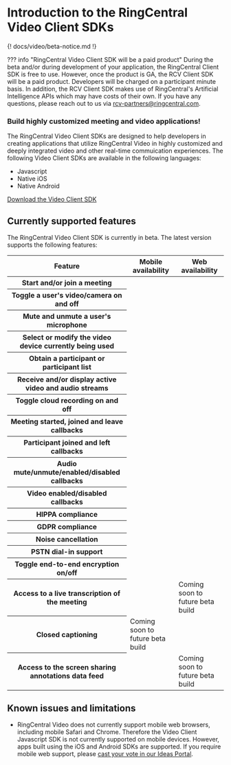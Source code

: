 # Introduction to the RingCentral Video Client SDKs

{! docs/video/beta-notice.md !}

??? info "RingCentral Video Client SDK will be a paid product"
    During the beta and/or during development of your application, the RingCentral Client SDK is free to use. However, once the product is GA, the RCV Client SDK will be a paid product. Developers will be charged on a participant minute basis. In addition, the RCV Client SDK makes use of RingCentral's Artificial Intelligence APIs which may have costs of their own. If you have any questions, please reach out to us via [rcv-partners@ringcentral.com](mailto:rcv-partners@ringcentral.com). 
	
<div class="jumbotron pt-1">
  <h3 class="h3 display-5">Build highly customized meeting and video applications!</h3>
  <p class="lead">The RingCentral Video Client SDKs are designed to help developers in creating applications that utilize RingCentral Video in highly customized and deeply integrated video and other real-time commuication experiences. The following Video Client SDKs are available in the following languages:</p>
  <ul>
  <li>Javascript</li>
  <li>Native iOS</li>
  <li>Native Android</li>
  </ul>
  <a href="./download/" class="btn btn-primary qs-link">Download the Video Client SDK</a>
</div>

## Currently supported features

The RingCentral Video Client SDK is currently in beta. The latest version supports the following features:

<div class="table">
  <table class="table table-striped text-successtable-border border-light">
    <thead class="border-light">
      <tr>
        <th scope="col">Feature</th>
        <th scope="col"><strong>Mobile availability</strong></th>
        <th scope="col"><strong>Web availability</strong></th>
      </tr>
    </thead>
    <tbody>
      <tr>
        <th scope="row">Start and/or join a meeting</th>
        <td><i class="fas fa-check text-success"></i></td>
        <td><i class="fas fa-check text-success"></i></td>
      </tr>
      <tr>
        <th scope="row">Toggle a user's video/camera on and off</th>
        <td><i class="fas fa-check text-success"></i></td>
        <td><i class="fas fa-check text-success"></i></td>
      </tr>
      <tr>
        <th scope="row">Mute and unmute a user's microphone</th>
        <td><i class="fas fa-check text-success"></i></td>
        <td><i class="fas fa-check text-success"></i></td>
      </tr>
      <tr>
        <th scope="row">Select or modify the video device currently being used</th>
        <td><i class="fas fa-check text-success"></i></td>
        <td><i class="fas fa-check text-success"></i></td>
      </tr>
      <tr>
        <th scope="row">Obtain a participant or participant list</th>
        <td><i class="fas fa-check text-success"></i></td>
        <td><i class="fas fa-check text-success"></i></td>
      </tr>
      <tr>
        <th scope="row">Receive and/or display active video and audio streams</th>
        <td><i class="fas fa-check text-success"></i></td>
        <td><i class="fas fa-check text-success"></i></td>
      </tr>
      <tr>
        <th scope="row">Toggle cloud recording on and off</th>
        <td><i class="fas fa-check text-success"></i></td>
        <td><i class="fas fa-check text-success"></i></td>
      </tr>
      <tr>
        <th scope="row">Meeting started, joined and leave callbacks</th>
        <td><i class="fas fa-check text-success"></i></td>
        <td><i class="fas fa-check text-success"></i></td>
      </tr>
      <tr>
        <th scope="row">Participant joined and left callbacks</th>
        <td><i class="fas fa-check text-success"></i></td>
        <td><i class="fas fa-check text-success"></i></td>
      </tr>
      <tr>
        <th scope="row">Audio mute/unmute/enabled/disabled callbacks</th>
        <td><i class="fas fa-check text-success"></i></td>
        <td><i class="fas fa-check text-success"></i></td>
      </tr>
      <tr>
        <th scope="row">Video enabled/disabled callbacks</th>
        <td><i class="fas fa-check text-success"></i></td>
        <td><i class="fas fa-check text-success"></i></td>
      </tr>
      <tr>
        <th scope="row">HIPPA compliance</th>
        <td><i class="fas fa-check text-success"></i></td>
        <td><i class="fas fa-check text-success"></i></td>
      </tr>
      <tr>
        <th scope="row">GDPR compliance</th>
        <td><i class="fas fa-check text-success"></i></td>
        <td><i class="fas fa-check text-success"></i></td>
      </tr>
      <tr>
        <th scope="row">Noise cancellation</th>
        <td><i class="fas fa-check text-success"></i></td>
        <td><i class="fas fa-check text-success"></i></td>
      </tr>
      <tr>
        <th scope="row">PSTN dial-in support</th>
        <td><i class="fas fa-check text-success"></i></td>
        <td><i class="fas fa-check text-success"></i></td>
      </tr>
      <tr>
        <th scope="row">Toggle end-to-end encryption on/off</th>
        <td><i class="fas fa-check text-success"></i></td>
        <td><i class="fas fa-check text-success"></i></td>
      </tr>
      <tr>
        <th scope="row">Access to a live transcription of the meeting</th>
        <td><i class="fas fa-check text-success"></i></td>
        <td>Coming soon to future beta build</td>
      </tr>
      <tr>
        <th scope="row">Closed captioning</th>
        <td>Coming soon to future beta build</td>
        <td><i class="fas fa-check text-success"></i></td>
      </tr>
      <tr>
        <th scope="row">Access to the screen sharing annotations data feed</th>
        <td><i class="fas fa-check text-success"></i></td>
        <td>Coming soon to future beta build</td>
      </tr>
    </tbody>
  </table>
</div>

## Known issues and limitations

* RingCentral Video does not currently support mobile web browsers, including mobile Safari and Chrome. Therefore the Video Client Javascript SDK is not currently supported on mobile devices. However, apps built using the iOS and Android SDKs are supported. If you require mobile web support, please [cast your vote in our Ideas Portal](https://ideas.ringcentral.com/ideas/CUSTCOM-I-402).


